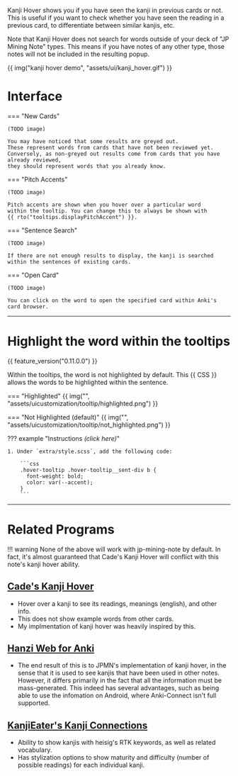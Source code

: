 Kanji Hover shows you if you have seen the kanji in previous cards or not.
This is useful if you want to check whether you have seen the reading
in a previous card, to differentiate between similar kanjis, etc.

Note that Kanji Hover does not search for words outside of your deck
of "JP Mining Note" types. This means if you have notes of any other type,
those notes will not be included in the resulting popup.

{{ img("kanji hover demo", "assets/ui/kanji_hover.gif") }}

# Interface

=== "New Cards"

    (TODO image)

    You may have noticed that some results are greyed out.
    These represent words from cards that have not been reviewed yet.
    Conversely, as non-greyed out results come from cards that you have already reviewed,
    they should represent words that you already know.


=== "Pitch Accents"

    (TODO image)

    Pitch accents are shown when you hover over a particular word
    within the tooltip. You can change this to always be shown with
    {{ rto("tooltips.displayPitchAccent") }}.

=== "Sentence Search"

    (TODO image)

    If there are not enough results to display, the kanji is searched within the sentences of existing cards.


=== "Open Card"

    (TODO image)

    You can click on the word to open the specified card within Anki's card browser.

---


# Highlight the word within the tooltips
{{ feature_version("0.11.0.0") }}

Within the tooltips, the word is not highlighted by default.
This {{ CSS }} allows the words to be highlighted within the sentence.


=== "Highlighted"
    {{ img("", "assets/uicustomization/tooltip/highlighted.png") }}


=== "Not Highlighted (default)"
    {{ img("", "assets/uicustomization/tooltip/not_highlighted.png") }}


??? example "Instructions *(click here)*"

    1. Under `extra/style.scss`, add the following code:

        ```css
        .hover-tooltip .hover-tooltip__sent-div b {
          font-weight: bold;
          color: var(--accent);
        }
        ```

---

# Related Programs

!!! warning
    None of the above will work with jp-mining-note by default.
    In fact, it's almost guaranteed that Cade's Kanji Hover will conflict with
    this note's kanji hover ability.

## [Cade's Kanji Hover](https://cademcniven.com/projects/kanjihover/)

- Hover over a kanji to see its readings, meanings (english), and other info.
- This does not show example words from other cards.
- My implmentation of kanji hover was heavily inspired by this.


## [Hanzi Web for Anki](https://github.com/elizagamedev/anki-hanziweb)

- The end result of this is to JPMN's implementation of kanji hover,
    in the sense that it is used to see kanjis that have been used in other notes.
    However, it differs primarily in the fact that all the information must be
    mass-generated. This indeed has several advantages, such as being able to
    use the infomation on Android, where Anki-Connect isn't full supported.


## [KanjiEater's Kanji Connections](https://github.com/kanjieater/anki-plugin-heisigs-rtk)

- Ability to show kanjis with heisig's RTK keywords, as well as related vocabulary.
- Has stylization options to show maturity and difficulty (number of possible readings)
    for each individual kanji.

